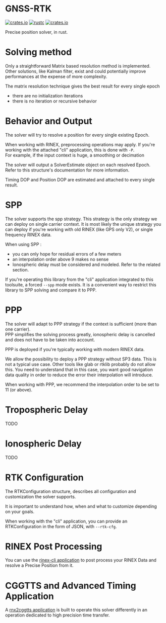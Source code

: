 GNSS-RTK
========

[![crates.io](https://img.shields.io/crates/v/gnss-rtk.svg)](https://crates.io/crates/gnss-rtk)
[![rustc](https://img.shields.io/badge/rustc-1.64%2B-blue.svg)](https://img.shields.io/badge/rustc-1.64%2B-blue.svg)
[![crates.io](https://docs.rs/gnss-rtk/badge.svg)](https://docs.rs/gnss-rtk/badge.svg)

Precise position solver, in rust.

Solving method
==============

Only a straightforward Matrix based resolution method is implemented.  
Other solutions, like Kalman filter, exist and could potentially improve performances
at the expense of more complexity.

The matrix resolution technique gives the best result for every single epoch

- there are no initialization iterations
- there is no iteration or recursive behavior

Behavior and Output 
===================

The solver will try to resolve a position for every single existing Epoch.

When working with RINEX, preprocessing operations may apply. 
If you're working with the attached "cli" application, this is done with `-P`.  
For example, if the input context is huge, a smoothing or decimation

The solver will output a SolverEstimate object on each resolved Epoch.  
Refer to this structure's documentation for more information.

Timing DOP and Position DOP are estimated and attached to every single result.

SPP 
===

The solver supports the spp strategy. This strategy is the only strategy we can deploy
on single carrier context. It is most likely the unique strategy you can deploy if you're working
with old RINEX (like GPS only V2), or single frequency RINEX data.

When using SPP : 

- you can only hope for residual errors of a few meters
- an interpolation order above 9 makes no sense
- Ionospheric delay must be considered and modeled. Refer to the related section.

If you're operating this library from the "cli" application integrated to this toolsuite,
a forced `--spp` mode exists. It is a convenient way to restrict this library to SPP solving
and compare it to PPP.

PPP
===

The solver will adapt to PPP strategy if the context is sufficient (more than one carrier).   
PPP simplifies the solving process greatly, ionospheric delay is cancelled and does not have to be taken into account.  

PPP is deployed if you're typically working with modern RINEX data.

We allow the possibility to deploy a PPP strategy without SP3 data. This is not a typical use case.
Other tools like glab or rtklib probably do not allow this.
You need to understand that in this case, you want good navigation data quality in order to reduce
the error their interpolation will introduce.

When working with PPP, we recommend the interpolation order to be set to 11 (or above).

Tropospheric Delay
==================

TODO

Ionospheric Delay
=================

TODO

RTK Configuration
=================

The RTKConfiguration structure, describes all configuration and customization
the solver supports. 

It is important to understand how, when and what to customize depending on your goals.

When working with the "cli" application, you can provide an RTKConfiguration
in the form of JSON, with `--rtk-cfg`.

RINEX Post Processing
=====================

You can use the [rinex-cli application](https://github.com/georust/rinex) to post process your RINEX Data
and resolve a Precise Position from it. 

CGGTTS and Advanced Timing Application
=======================================

A [rnx2cggtts application](https://github.com/georust/rinex) is built to operate this solver differently
in an operation dedicated to high precision time transfer.
